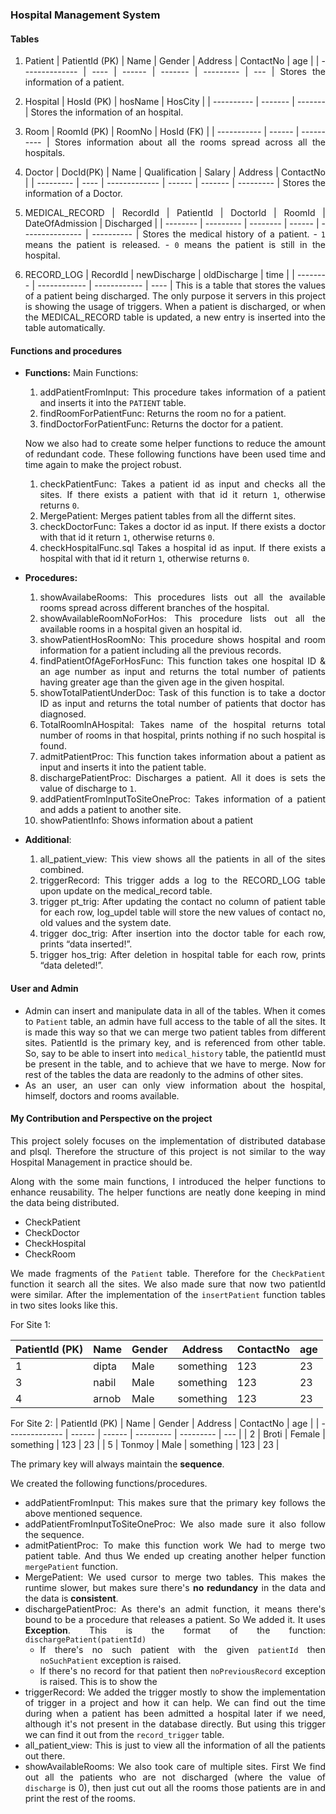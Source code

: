 <div style="text-align: justify">

### Hospital Management System

#### Tables
1. Patient
    | PatientId (PK) | Name | Gender | Address | ContactNo | age |
    | -------------- | ---- | ------ | ------- | --------- | --- |
    Stores the information of a patient.
1. Hospital
    | HosId (PK) | hosName | HosCity |
    | ---------- | ------- | ------- |
    Stores the information of an hospital.
1. Room
    | RoomId (PK) | RoomNo | HosId (FK) |
    | ----------- | ------ | ---------- |
    Stores information about all the rooms spread across all the hospitals.
1. Doctor
    | DocId(PK) | Name | Qualification | Salary | Address | ContactNo |
    | --------- | ---- | ------------- | ------ | ------- | --------- |
    Stores the information of a Doctor.

1. MEDICAL_RECORD
    | RecordId | PatientId | DoctorId | RoomId | DateOfAdmission | Discharged |
    | -------- | --------- | -------- | ------ | --------------- | ---------- |
    Stores the medical history of a patient. 
        - `1` means the patient is released.
        - `0` means the patient is still in the hospital.

1. RECORD_LOG
    | RecordId | newDischarge | oldDischarge | time |
    | -------- | ------------ | ------------ | ---- |
    This is a table that stores the values of a patient being discharged. The only purpose it servers in this project is showing the usage of triggers. When a patient is discharged, or when the MEDICAL_RECORD table is updated, a new entry is inserted into the table automatically. 

#### Functions and procedures
- **Functions:**
    Main Functions:
    1. addPatientFromInput: This procedure takes information of a patient and inserts it into the `PATIENT` table.
    1. findRoomForPatientFunc: Returns the room no for a patient.
    1. findDoctorForPatientFunc: Returns the doctor for a patient.
    
    Now we also had to create some helper functions to reduce the amount of redundant code. These following functions have been used time and time again to make the project robust.
    1. checkPatientFunc: Takes a patient id as input and checks all the sites. If there exists a patient with that id it return `1`, otherwise returns `0`.
    1. MergePatient: Merges patient tables from all the differnt sites.
    1. checkDoctorFunc: Takes a doctor id as input. If there exists a doctor with that id it return `1`, otherwise returns `0`.
    1. checkHospitalFunc.sql Takes a hospital id as input. If there exists a hospital with that id it return `1`, otherwise returns `0`.
- **Procedures:**
    1. showAvailabeRooms: This procedures lists out all the available rooms spread across different branches of the hospital.
    1. showAvailableRoomNoForHos: This procedure lists out all the available rooms in a hospital given an hospital id.
    1. showPatientHosRoomNo: This procedure shows hospital and room information for a patient including all the previous records.
    1. findPatientOfAgeForHosFunc: This function takes one hospital ID & an age number as input and returns the total number of patients having greater age than the given age in the given hospital. 
    1. showTotalPatientUnderDoc: Task of this function is to take a doctor ID as input and returns the total number of patients that doctor has diagnosed.
    1. TotalRoomInAHospital: Takes name of the hospital returns total number of rooms in that hospital, prints nothing if no such hospital is found.
    1. admitPatientProc: This function takes information about a patient as input and inserts it into the patient table.
    1. dischargePatientProc: Discharges a patient. All it does is sets the value of discharge to `1`.
    1. addPatientFromInputToSiteOneProc: Takes information of a patient and adds a patient to another site.
    1. showPatientInfo: Shows information about a patient
- **Additional**:
    1. all_patient_view: This view shows all the patients in all of the sites combined.
    1. triggerRecord: This trigger adds a log to the RECORD_LOG table upon update on the medical_record table.
    1. trigger pt_trig: After updating the contact no column of patient table for each row, log_updel table will store the new values of contact no, old values and the system date.
    1. trigger doc_trig: After insertion into the doctor table for each row, prints “data  inserted!”.
    1. trigger hos_trig: After deletion in hospital table for each row, prints “data deleted!”.

#### User and Admin
- Admin can insert and manipulate data in all of the tables. When it comes to `Patient` table, an admin have full access to the table of all the sites. It is made this way so that we can merge two patient tables from different sites. PatientId is the primary key, and is referenced from other table. So, say to be able to insert into `medical_history` table, the patientId must be present in the table, and to achieve that we have to merge.
Now for rest of the tables the data are readonly to the admins of other sites.
- As an user, an user can only view information about the hospital, himself, doctors and rooms available.

#### My Contribution and Perspective on the project
This project solely focuses on the implementation of distributed database and plsql. Therefore the structure of this project is not similar to the way Hospital Management in practice should be.

Along with the some main functions, I introduced the helper functions to enhance reusability. The helper functions are neatly done keeping in mind the data being distributed.
- CheckPatient
- CheckDoctor
- CheckHospital
- CheckRoom

We made fragments of the `Patient` table. Therefore for the `CheckPatient` function it search all the sites.
We also made sure that now two patientId were similar. After the implementation of the `insertPatient` function tables in two sites looks like this.

For Site 1:

| PatientId (PK) | Name  | Gender | Address   | ContactNo | age |
| -------------- | ----- | ------ | --------- | --------- | --- |
| 1              | dipta | Male   | something | 123       | 23  |
| 3              | nabil | Male   | something | 123       | 23  |
| 4              | arnob | Male   | something | 123       | 23  |

For Site 2:
| PatientId (PK) | Name   | Gender | Address   | ContactNo | age |
| -------------- | ------ | ------ | --------- | --------- | --- |
| 2              | Broti  | Female | something | 123       | 23  |
| 5              | Tonmoy | Male   | something | 123       | 23  |

The primary key will always maintain the **sequence**.

We created the following functions/procedures.
- addPatientFromInput: This makes sure that the primary key follows the above mentioned sequence.
- addPatientFromInputToSiteOneProc: We also made sure it also follow the sequence.
- admitPatientProc: To make this function work We had to merge two patient table. And thus We ended up creating another helper function `mergePatient` function.
- MergePatient: We used cursor to merge two tables. This makes the runtime slower, but makes sure there's **no redundancy** in the data and the data is **consistent**.
- dischargePatientProc: As there's an admit function, it means there's bound to be a procedure that releases a patient. So We added it. It uses **Exception**. This is the format of the function: `dischargePatient(patientId)`
  - If there's no such patient with the given `patientId` then `noSuchPatient` exception is raised.
  - If there's no record for that patient then `noPreviousRecord` exception is raised. This is to show the 
- triggerRecord: We added the trigger mostly to show the implementation of trigger in a project and how it can help. We can find out the time during when a patient has been admitted a hospital later if we need, although it's not present in the database directly. But using this trigger we can find it out from the `record_trigger` table.
- all_patient_view: This is just to view all the information of all the patients out there.
- showAvailableRooms: We also took care of multiple sites. First We find out all the patients who are not discharged (where the value of `discharge` is 0), then just cut out all the rooms those patients are in and print the rest of the rooms.

